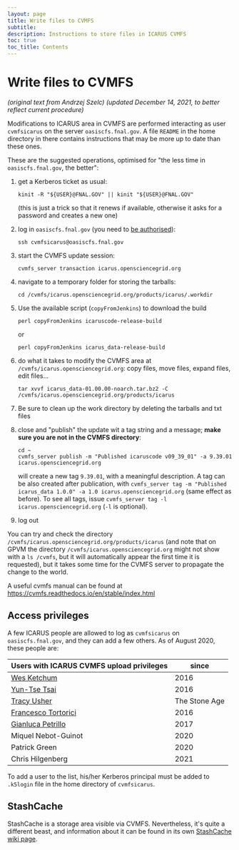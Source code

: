 ```yaml
---
layout: page
title: Write files to CVMFS
subtitle: 
description: Instructions to store files in ICARUS CVMFS
toc: true
toc_title: Contents
---
```



Write files to CVMFS
============================================================

_(original text from Andrzej Szelc)_
_(updated December 14, 2021, to better reflect current procedure)_

Modifications to ICARUS area in CVMFS are performed interacting as user
`cvmfsicarus` on the server `oasiscfs.fnal.gov`.
A file `README` in the home directory in there contains instructions
that may be more up to date than these ones.

These are the suggested operations, optimised for "the less time in `oasiscfs.fnal.gov`, the better":

1.  get a Kerberos ticket as usual:

        kinit -R "${USER}@FNAL.GOV" || kinit "${USER}@FNAL.GOV"

    (this is just a trick so that it renews if available, otherwise it
    asks for a password and creates a new one)
2.  log in `oasiscfs.fnal.gov` (you need to [be authorised](#access-privileges)):

        ssh cvmfsicarus@oasiscfs.fnal.gov

3.  start the CVMFS update session:

        cvmfs_server transaction icarus.opensciencegrid.org
        
4.  navigate to a temporary folder for storing the tarballs:

        cd /cvmfs/icarus.opensciencegrid.org/products/icarus/.workdir
        
5.  Use the available script (`copyFromJenkins`) to download the build
        
        perl copyFromJenkins icaruscode-release-build
    
    or
    
        perl copyFromJenkins icarus_data-release-build
        
5.  do what it takes to modify the CVMFS area at
    `/cvmfs/icarus.opensciencegrid.org`: copy files, move files, expand
    files, edit files...

        tar xvvf icarus_data-01.00.00-noarch.tar.bz2 -C /cvmfs/icarus.opensciencegrid.org/products/icarus
        
6.  Be sure to clean up the work directory by deleting the tarballs and txt files

7.  close and "publish" the update wit a tag string and a message;
    **make sure you are not in the CVMFS directory**:

        cd ~
        cvmfs_server publish -m "Published icaruscode v09_39_01" -a 9.39.01 icarus.opensciencegrid.org

    will create a new tag `9.39.01`, with a meaningful description. A tag
    can be also created after publication, with
    `cvmfs_server tag -m "Published icarus_data 1.0.0" -a 1.0 icarus.opensciencegrid.org`
    (same effect as before). To see all tags, issue
    `cvmfs_server tag -l icarus.opensciencegrid.org` (`-l` is optional).

8.  log out

You can try and check the directory
`/cvmfs/icarus.opensciencegrid.org/products/icarus` (and note that on
GPVM the directory `/cvmfs/icarus.opensciencegrid.org` might not show
with a `ls /cvmfs`, but it will automatically appear the first time it
is requested), but it takes some time for the CVMFS server to propagate
the change to the world.

A useful cvmfs manual can be found at https://cvmfs.readthedocs.io/en/stable/index.html



Access privileges
------------------------------------------------------

A few ICARUS people are allowed to log as `cvmfsicarus` on
`oasiscfs.fnal.gov`, and they can add a few others.
As of August 2020, these people are:

Users with ICARUS CVMFS upload privileges                      | since
-------------------------------------------------------------- | ------
[Wes Ketchum](mailto:wketchum@fnal.gov)                        | 2016
[Yun-Tse Tsai](mailto:yuntse@slac.stanford.edu)                | 2016
[Tracy Usher](mailto:usher@slac.stanford.edu)                  | The Stone Age
[Francesco Tortorici](mailto:francesco.tortorici@ct.infn.it)   | 2016
[Gianluca Petrillo](mailto:petrillo@slac.stanford.edu)         | 2017
Miquel Nebot-Guinot                                            | 2020
Patrick Green                                                  | 2020
Chris Hilgenberg                                               | 2021

To add a user to the list, his/her Kerberos principal must be added to
`.k5login` file in the home directory of `cvmfsicarus`.


StashCache
-----------

StashCache is a storage area visible via CVMFS.
Nevertheless, it's quite a different beast, and information about it can be found in its own [StashCache wiki page](computing/stashCache.html).
